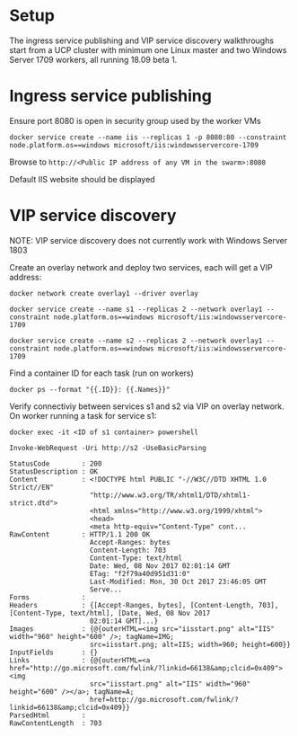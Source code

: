 # Setup

The ingress service publishing and VIP service discovery walkthroughs start from a UCP cluster with minimum one Linux master and two Windows Server 1709 workers, all running 18.09 beta 1.

# Ingress service publishing
Ensure port 8080 is open in security group used by the worker VMs

`docker service create --name iis --replicas 1 -p 8080:80 --constraint node.platform.os==windows microsoft/iis:windowsservercore-1709`

Browse to `http://<Public IP address of any VM in the swarm>:8080`

Default IIS website should be displayed

# VIP service discovery

NOTE: VIP service discovery does not currently work with Windows Server 1803

Create an overlay network and deploy two services, each will get a VIP address:

`docker network create overlay1 --driver overlay`

`docker service create --name s1 --replicas 2 --network overlay1 --constraint node.platform.os==windows microsoft/iis:windowsservercore-1709`

`docker service create --name s2 --replicas 2 --network overlay1 --constraint node.platform.os==windows microsoft/iis:windowsservercore-1709`

Find a container ID for each task (run on workers)

`docker ps --format "{{.ID}}: {{.Names}}"`

Verify connectiviy between services s1 and s2 via VIP on overlay network. On worker running a task for service s1:

`docker exec -it <ID of s1 container> powershell`

`Invoke-WebRequest -Uri http://s2 -UseBasicParsing`

```
StatusCode        : 200
StatusDescription : OK
Content           : <!DOCTYPE html PUBLIC "-//W3C//DTD XHTML 1.0 Strict//EN"
                    "http://www.w3.org/TR/xhtml1/DTD/xhtml1-strict.dtd">
                    <html xmlns="http://www.w3.org/1999/xhtml">
                    <head>
                    <meta http-equiv="Content-Type" cont...
RawContent        : HTTP/1.1 200 OK
                    Accept-Ranges: bytes
                    Content-Length: 703
                    Content-Type: text/html
                    Date: Wed, 08 Nov 2017 02:01:14 GMT
                    ETag: "f2f79a40d951d31:0"
                    Last-Modified: Mon, 30 Oct 2017 23:46:05 GMT
                    Serve...
Forms             :
Headers           : {[Accept-Ranges, bytes], [Content-Length, 703], [Content-Type, text/html], [Date, Wed, 08 Nov 2017
                    02:01:14 GMT]...}
Images            : {@{outerHTML=<img src="iisstart.png" alt="IIS" width="960" height="600" />; tagName=IMG;
                    src=iisstart.png; alt=IIS; width=960; height=600}}
InputFields       : {}
Links             : {@{outerHTML=<a href="http://go.microsoft.com/fwlink/?linkid=66138&amp;clcid=0x409"><img
                    src="iisstart.png" alt="IIS" width="960" height="600" /></a>; tagName=A;
                    href=http://go.microsoft.com/fwlink/?linkid=66138&amp;clcid=0x409}}
ParsedHtml        :
RawContentLength  : 703
```
